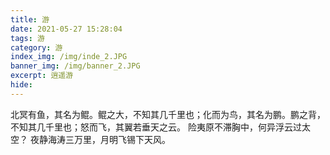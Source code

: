 ```yaml
---
title: 游
date: 2021-05-27 15:28:04
tags: 游
category: 游
index_img: /img/inde_2.JPG
banner_img: /img/banner_2.JPG
excerpt: 逍遥游
hide:
---
```

北冥有鱼，其名为鲲。鲲之大，不知其几千里也；化而为鸟，其名为鹏。鹏之背，不知其几千里也；怒而飞，其翼若垂天之云。
险夷原不滞胸中，何异浮云过太空？
夜静海涛三万里，月明飞锡下天风。